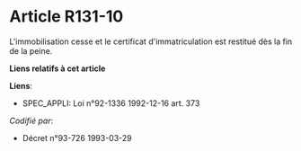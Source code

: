 # Article R131-10

L'immobilisation cesse et le certificat d'immatriculation est restitué dès la fin de la peine.

**Liens relatifs à cet article**

**Liens**:

  - SPEC_APPLI: Loi n°92-1336 1992-12-16 art. 373

_Codifié par_:

  - Décret n°93-726 1993-03-29
